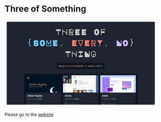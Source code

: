 # Three of Something

![Preview](static/images/cover.png)

Please go to the [website](https://three-of-something.vercel.app)
